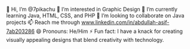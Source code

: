👋 Hi, I’m @7pikachu
👀 I’m interested in Graphic Design
🌱 I’m currently learning Java, HTML, CSS, and PHP
💞️ I’m looking to collaborate on Java projects
📫 Reach me through www.linkedin.com/in/abdullah-asif-7ab203286
😄 Pronouns: He/Him
⚡ Fun fact: I have a knack for creating visually appealing designs that blend creativity with technology.
<!---
7pikachu/7pikachu is a ✨ special ✨ repository because its `README.md` (this file) appears on your GitHub profile.
You can click the Preview link to take a look at your changes.
--->
